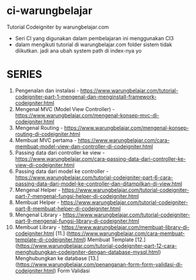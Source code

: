 # ci-warungbelajar
Tutorial Codeigniter by warungbelajar.com
- Seri CI yang digunakan dalam pembelajaran ini menggunakan CI3
- dalam mengikuti tutorial di warungbelajar.com folder sistem tidak diikutkan. jadi ana ubah system path di index-nya yo

# SERIES
1. Pengenalan dan instalasi - https://www.warungbelajar.com/tutorial-codeigniter-part-1-mengenal-dan-menginstall-framework-codeigniter.html
2. Mengenal MVC (Model View Controller) - https://www.warungbelajar.com/mengenal-konsep-mvc-di-codeigniter.html
3. Mengenal Routing - https://www.warungbelajar.com/mengenal-konsep-routing-di-codeigniter.html
4. Membuat MVC pertama - https://www.warungbelajar.com/cara-membuat-model-view-dan-controller-di-codeigniter.html
5. Passing data dari controller ke view - https://www.warungbelajar.com/cara-passing-data-dari-controller-ke-view-di-codeigniter.html
6. Passing data dari model ke controller - https://www.warungbelajar.com/tutorial-codeigniter-part-6-cara-passing-data-dari-model-ke-controller-dan-ditampilkan-di-view.html
7. Mengenal Helper - https://www.warungbelajar.com/tutorial-codeigniter-part-7-mengenal-fungsi-helper-di-codeigniter.html
8. Membuat Helper - https://www.warungbelajar.com/tutorial-codeigniter-part-8-membuat-helper-di-codeigniter.html
9. Mengenal Library - https://www.warungbelajar.com/tutorial-codeigniter-part-9-mengenal-fungsi-library-di-codeigniter.html
10. Membuat Library - https://www.warungbelajar.com/membuat-library-di-codeigniter.html
[11.] (https://www.warungbelajar.com/cara-membuat-template-di-codeigniter.html) Membuat Template
[12.] (https://www.warungbelajar.com/tutorial-codeigniter-part-12-cara-menghubungkan-codeigniter-dengan-database-mysql.html) Menghubungkan ke database
[13.] (https://www.warungbelajar.com/penanganan-form-form-validasi-di-codeigniter.html) Form Validasi